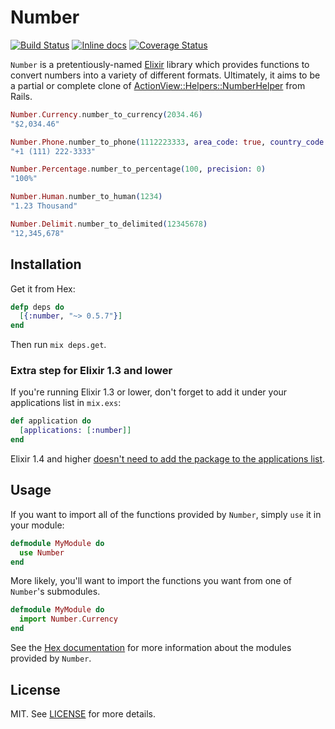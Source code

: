 # Number

[![Build Status](https://travis-ci.org/danielberkompas/number.svg?branch=master)](https://travis-ci.org/danielberkompas/number)
[![Inline docs](http://inch-ci.org/github/danielberkompas/number.svg?branch=master)](http://inch-ci.org/github/danielberkompas/number)
[![Coverage Status](https://coveralls.io/repos/github/danielberkompas/number/badge.svg)](https://coveralls.io/github/danielberkompas/number)

`Number` is a pretentiously-named
[Elixir](https://github.com/elixir-lang/elixir) library which provides
functions to convert numbers into a variety of different formats. Ultimately,
it aims to be a partial or complete clone of
[ActionView::Helpers::NumberHelper](http://api.rubyonrails.org/classes/ActionView/Helpers/NumberHelper.html)
from Rails.

```elixir
Number.Currency.number_to_currency(2034.46)
"$2,034.46"

Number.Phone.number_to_phone(1112223333, area_code: true, country_code: 1)
"+1 (111) 222-3333"

Number.Percentage.number_to_percentage(100, precision: 0)
"100%"

Number.Human.number_to_human(1234)
"1.23 Thousand"

Number.Delimit.number_to_delimited(12345678)
"12,345,678"
```

## Installation

Get it from Hex:

```elixir
defp deps do
  [{:number, "~> 0.5.7"}]
end
```

Then run `mix deps.get`. 

### Extra step for Elixir 1.3 and lower

If you're running Elixir 1.3 or lower, don't forget to add it under your
applications list in `mix.exs`:

```elixir
def application do
  [applications: [:number]]
end
```

Elixir 1.4 and higher [doesn't need to add the package to the applications list](https://sergiotapia.me/application-inference-in-elixir-1-4-ae9e43e90301#.va80lbj94).

## Usage

If you want to import all of the functions provided by `Number`, simply `use`
it in your module:

```elixir
defmodule MyModule do
  use Number
end
```

More likely, you'll want to import the functions you want from one of
`Number`'s submodules.

```elixir
defmodule MyModule do
  import Number.Currency
end
```

See the [Hex documentation](http://hexdocs.pm/number/) for more information
about the modules provided by `Number`.

## License
MIT. See [LICENSE](/LICENSE) for more details.
